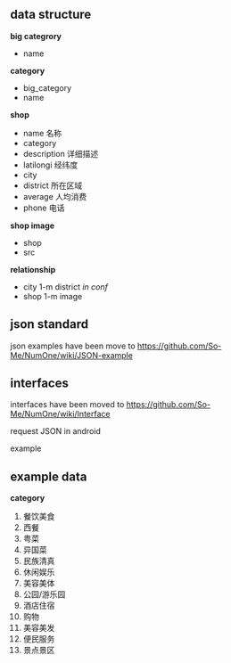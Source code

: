 data structure
--------------

**big categrory**
- name

**category**
- big_category
- name

**shop**
- name 名称
- category
- description 详细描述
- latilongi 经纬度
- city
- district 所在区域
- average 人均消费
- phone 电话

**shop image**
- shop
- src

**relationship**
- city 1-m district *in conf*
- shop 1-m image

json standard
-------------

json examples have been move to
https://github.com/So-Me/NumOne/wiki/JSON-example

interfaces
----------

interfaces have been moved to 
https://github.com/So-Me/NumOne/wiki/Interface

request JSON in android

example

example data
------------

**category**

1. 餐饮美食
 1. 西餐
 2. 粤菜
 3. 异国菜
 4. 民族清真
2. 休闲娱乐
 1. 美容美体
 2. 公园/游乐园
3. 酒店住宿
4. 购物
5. 美容美发
6. 便民服务
7. 景点景区
